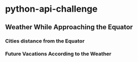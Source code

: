 # python-api-challenge

## Weather While Approaching the Equator

### Cities distance from the Equator

### Future Vacations According to the Weather
